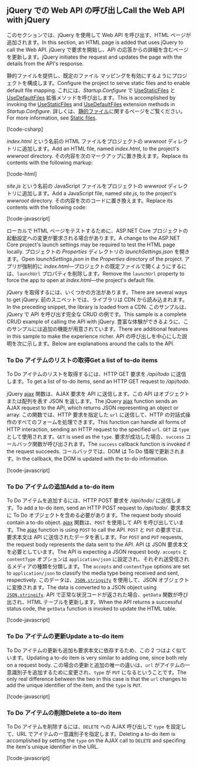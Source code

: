 ## <a name="call-the-web-api-with-jquery"></a><span data-ttu-id="3b6e6-101">jQuery での Web API の呼び出し</span><span class="sxs-lookup"><span data-stu-id="3b6e6-101">Call the Web API with jQuery</span></span>

<span data-ttu-id="3b6e6-102">このセクションでは、jQuery を使用して Web API を呼び出す、HTML ページが追加されます。</span><span class="sxs-lookup"><span data-stu-id="3b6e6-102">In this section, an HTML page is added that uses jQuery to call the Web API.</span></span> <span data-ttu-id="3b6e6-103">jQuery で要求を開始し、API の応答からの詳細を含むページを更新します。</span><span class="sxs-lookup"><span data-stu-id="3b6e6-103">jQuery initiates the request and updates the page with the details from the API's response.</span></span>

<span data-ttu-id="3b6e6-104">静的ファイルを提供し、既定のファイル マッピングを有効にするようにプロジェクトを構成します。</span><span class="sxs-lookup"><span data-stu-id="3b6e6-104">Configure the project to serve static files and to enable default file mapping.</span></span> <span data-ttu-id="3b6e6-105">これには、*Startup.Configure* で [UseStaticFiles](/dotnet/api/microsoft.aspnetcore.builder.staticfileextensions.usestaticfiles#Microsoft_AspNetCore_Builder_StaticFileExtensions_UseStaticFiles_Microsoft_AspNetCore_Builder_IApplicationBuilder_) と [UseDefaultFiles](/dotnet/api/microsoft.aspnetcore.builder.defaultfilesextensions.usedefaultfiles#Microsoft_AspNetCore_Builder_DefaultFilesExtensions_UseDefaultFiles_Microsoft_AspNetCore_Builder_IApplicationBuilder_) 拡張メソッドを呼び出します。</span><span class="sxs-lookup"><span data-stu-id="3b6e6-105">This is accomplished by invoking the [UseStaticFiles](/dotnet/api/microsoft.aspnetcore.builder.staticfileextensions.usestaticfiles#Microsoft_AspNetCore_Builder_StaticFileExtensions_UseStaticFiles_Microsoft_AspNetCore_Builder_IApplicationBuilder_) and [UseDefaultFiles](/dotnet/api/microsoft.aspnetcore.builder.defaultfilesextensions.usedefaultfiles#Microsoft_AspNetCore_Builder_DefaultFilesExtensions_UseDefaultFiles_Microsoft_AspNetCore_Builder_IApplicationBuilder_) extension methods in *Startup.Configure*.</span></span> <span data-ttu-id="3b6e6-106">詳しくは、[静的ファイル](xref:fundamentals/static-files)に関するページをご覧ください。</span><span class="sxs-lookup"><span data-stu-id="3b6e6-106">For more information, see [Static files](xref:fundamentals/static-files).</span></span>

[!code-csharp[](../../tutorials/first-web-api/samples/2.0/TodoApi/Startup2.cs?name=snippet_Configure&highlight=3-4)]

<span data-ttu-id="3b6e6-107">*index.html* という名前の HTML ファイルをプロジェクトの *wwwroot* ディレクトリに追加します。</span><span class="sxs-lookup"><span data-stu-id="3b6e6-107">Add an HTML file, named *index.html*, to the project's *wwwroot* directory.</span></span> <span data-ttu-id="3b6e6-108">その内容を次のマークアップに置き換えます。</span><span class="sxs-lookup"><span data-stu-id="3b6e6-108">Replace its contents with the following markup:</span></span>

[!code-html[](../../tutorials/first-web-api/samples/2.0/TodoApi/wwwroot/index.html)]

<span data-ttu-id="3b6e6-109">*site.js* という名前の JavaScript ファイルをプロジェクトの *wwwroot* ディレクトリに追加します。</span><span class="sxs-lookup"><span data-stu-id="3b6e6-109">Add a JavaScript file, named *site.js*, to the project's *wwwroot* directory.</span></span> <span data-ttu-id="3b6e6-110">その内容を次のコードに置き換えます。</span><span class="sxs-lookup"><span data-stu-id="3b6e6-110">Replace its contents with the following code:</span></span>

[!code-javascript[](../../tutorials/first-web-api/samples/2.0/TodoApi/wwwroot/site.js?name=snippet_SiteJs)]

<span data-ttu-id="3b6e6-111">ローカルで HTML ページをテストするために、ASP.NET Core プロジェクトの起動設定への変更が要求される場合があります。</span><span class="sxs-lookup"><span data-stu-id="3b6e6-111">A change to the ASP.NET Core project's launch settings may be required to test the HTML page locally.</span></span> <span data-ttu-id="3b6e6-112">プロジェクトの *Properties* ディレクトリの *launchSettings.json* を開きます。</span><span class="sxs-lookup"><span data-stu-id="3b6e6-112">Open *launchSettings.json* in the *Properties* directory of the project.</span></span> <span data-ttu-id="3b6e6-113">アプリが強制的に *index.html*&mdash;プロジェクトの既定ファイルで開くようにするには、`launchUrl` プロパティを削除します。</span><span class="sxs-lookup"><span data-stu-id="3b6e6-113">Remove the `launchUrl` property to force the app to open at *index.html*&mdash;the project's default file.</span></span>

<span data-ttu-id="3b6e6-114">jQuery を取得するには、いくつかの方法があります。</span><span class="sxs-lookup"><span data-stu-id="3b6e6-114">There are several ways to get jQuery.</span></span> <span data-ttu-id="3b6e6-115">前のスニペットでは、ライブラリは CDN から読み込まれます。</span><span class="sxs-lookup"><span data-stu-id="3b6e6-115">In the preceding snippet, the library is loaded from a CDN.</span></span> <span data-ttu-id="3b6e6-116">このサンプルは、jQuery で API を呼び出す完全な CRUD の例です。</span><span class="sxs-lookup"><span data-stu-id="3b6e6-116">This sample is a complete CRUD example of calling the API with jQuery.</span></span> <span data-ttu-id="3b6e6-117">豊富な体験ができるように、このサンプルには追加の機能が用意されています。</span><span class="sxs-lookup"><span data-stu-id="3b6e6-117">There are additional features in this sample to make the experience richer.</span></span> <span data-ttu-id="3b6e6-118">API の呼び出しを中心にした説明を次に示します。</span><span class="sxs-lookup"><span data-stu-id="3b6e6-118">Below are explanations around the calls to the API.</span></span>

### <a name="get-a-list-of-to-do-items"></a><span data-ttu-id="3b6e6-119">To Do アイテムのリストの取得</span><span class="sxs-lookup"><span data-stu-id="3b6e6-119">Get a list of to-do items</span></span>

<span data-ttu-id="3b6e6-120">To Do アイテムのリストを取得するには、HTTP GET 要求を */api/todo* に送信します。</span><span class="sxs-lookup"><span data-stu-id="3b6e6-120">To get a list of to-do items, send an HTTP GET request to */api/todo*.</span></span>

<span data-ttu-id="3b6e6-121">jQuery [ajax](https://api.jquery.com/jquery.ajax/) 関数は、AJAX 要求を API に送信します。この API はオブジェクトまたは配列を表す JSON を返します。</span><span class="sxs-lookup"><span data-stu-id="3b6e6-121">The jQuery [ajax](https://api.jquery.com/jquery.ajax/) function sends an AJAX request to the API, which returns JSON representing an object or array.</span></span> <span data-ttu-id="3b6e6-122">この関数では、HTTP 要求を指定した `url` に送信して、HTTP の対話式操作のすべてのフォームを処理できます。</span><span class="sxs-lookup"><span data-stu-id="3b6e6-122">This function can handle all forms of HTTP interaction, sending an HTTP request to the specified `url`.</span></span> <span data-ttu-id="3b6e6-123">`GET` は `type` として使用されます。</span><span class="sxs-lookup"><span data-stu-id="3b6e6-123">`GET` is used as the `type`.</span></span> <span data-ttu-id="3b6e6-124">要求が成功した場合、`success` コールバック関数が呼び出されます。</span><span class="sxs-lookup"><span data-stu-id="3b6e6-124">The `success` callback function is invoked if the request succeeds.</span></span> <span data-ttu-id="3b6e6-125">コールバックでは、DOM は To Do 情報で更新されます。</span><span class="sxs-lookup"><span data-stu-id="3b6e6-125">In the callback, the DOM is updated with the to-do information.</span></span>

[!code-javascript[](../../tutorials/first-web-api/samples/2.0/TodoApi/wwwroot/site.js?name=snippet_GetData)]

### <a name="add-a-to-do-item"></a><span data-ttu-id="3b6e6-126">To Do アイテムの追加</span><span class="sxs-lookup"><span data-stu-id="3b6e6-126">Add a to-do item</span></span>

<span data-ttu-id="3b6e6-127">To Do アイテムを追加するには、HTTP POST 要求を */api/todo/* に送信します。</span><span class="sxs-lookup"><span data-stu-id="3b6e6-127">To add a to-do item, send an HTTP POST request to */api/todo/*.</span></span> <span data-ttu-id="3b6e6-128">要求本文に To Do オブジェクトを含める必要があります。</span><span class="sxs-lookup"><span data-stu-id="3b6e6-128">The request body should contain a to-do object.</span></span> <span data-ttu-id="3b6e6-129">[ajax](https://api.jquery.com/jquery.ajax/) 関数は、`POST` を使用して API を呼び出しています。</span><span class="sxs-lookup"><span data-stu-id="3b6e6-129">The [ajax](https://api.jquery.com/jquery.ajax/) function is using `POST` to call the API.</span></span> <span data-ttu-id="3b6e6-130">`POST` と `PUT` の要求では、要求本文は API に送信されたデータを表します。</span><span class="sxs-lookup"><span data-stu-id="3b6e6-130">For `POST` and `PUT` requests, the request body represents the data sent to the API.</span></span> <span data-ttu-id="3b6e6-131">API は JSON 要求本文を必要としています。</span><span class="sxs-lookup"><span data-stu-id="3b6e6-131">The API is expecting a JSON request body.</span></span> <span data-ttu-id="3b6e6-132">`accepts` と `contentType` オプションは `application/json` に設定され、それぞれ送受信されるメディアの種類を分類します。</span><span class="sxs-lookup"><span data-stu-id="3b6e6-132">The `accepts` and `contentType` options are set to `application/json` to classify the media type being received and sent, respectively.</span></span> <span data-ttu-id="3b6e6-133">このデータは、[`JSON.stringify`](https://developer.mozilla.org/docs/Web/JavaScript/Reference/Global_Objects/JSON/stringify) を使用して、JSON オブジェクトに変換されます。</span><span class="sxs-lookup"><span data-stu-id="3b6e6-133">The data is converted to a JSON object using [`JSON.stringify`](https://developer.mozilla.org/docs/Web/JavaScript/Reference/Global_Objects/JSON/stringify).</span></span> <span data-ttu-id="3b6e6-134">API で正常な状況コードが返された場合、`getData` 関数が呼び出され、HTML テーブルを更新します。</span><span class="sxs-lookup"><span data-stu-id="3b6e6-134">When the API returns a successful status code, the `getData` function is invoked to update the HTML table.</span></span>

[!code-javascript[](../../tutorials/first-web-api/samples/2.0/TodoApi/wwwroot/site.js?name=snippet_AddItem)]

### <a name="update-a-to-do-item"></a><span data-ttu-id="3b6e6-135">To Do アイテムの更新</span><span class="sxs-lookup"><span data-stu-id="3b6e6-135">Update a to-do item</span></span>

<span data-ttu-id="3b6e6-136">To Do アイテムの更新も追加も要求本文に依存するため、この 2 つはよく似ています。</span><span class="sxs-lookup"><span data-stu-id="3b6e6-136">Updating a to-do item is very similar to adding one, since both rely on a request body.</span></span> <span data-ttu-id="3b6e6-137">この場合の更新と追加の唯一の違いは、`url` がアイテムの一意識別子を追加するために変更され、`type` が `PUT` になるということです。</span><span class="sxs-lookup"><span data-stu-id="3b6e6-137">The only real difference between the two in this case is that the `url` changes to add the unique identifier of the item, and the `type` is `PUT`.</span></span>

[!code-javascript[](../../tutorials/first-web-api/samples/2.0/TodoApi/wwwroot/site.js?name=snippet_AjaxPut)]

### <a name="delete-a-to-do-item"></a><span data-ttu-id="3b6e6-138">To Do アイテムの削除</span><span class="sxs-lookup"><span data-stu-id="3b6e6-138">Delete a to-do item</span></span>

<span data-ttu-id="3b6e6-139">To Do アイテムを削除するには、`DELETE` への AJAX 呼び出しで `type` を設定して、URL でアイテムの一意識別子を指定します。</span><span class="sxs-lookup"><span data-stu-id="3b6e6-139">Deleting a to-do item is accomplished by setting the `type` on the AJAX call to `DELETE` and specifing the item's unique identifier in the URL.</span></span>

[!code-javascript[](../../tutorials/first-web-api/samples/2.0/TodoApi/wwwroot/site.js?name=snippet_AjaxDelete)]
